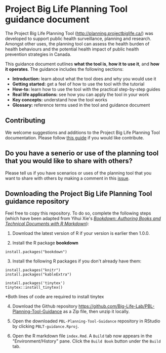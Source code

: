 # Project Big Life Planning Tool guidance document

The Project Big Life Planning Tool (http://planning.projectbiglife.ca/) was developed to support public health surveillance, planning and research. Amongst other uses, the planning tool can assess the health burden of health behaviours and the potential health impact of public health prevention strategies in Canada. 

This guidance document outlines **what the tool is**, **how it to use it**, and **how it operates**. The guidance includes the following sections:

- **Introduction:** learn about what the tool does and why you would use it
- **Getting started:** get a feel of how to use the tool with the tutorial
- **How-to:** learn how to use the tool with the practical step-by-step guides 
- **Real life applications:** see how you can apply the tool in your work
- **Key concepts:** understand how the tool works
- **Glossary:** reference terms used in the tool and guidance document

## Contributing
We welcome suggestions and additions to the Project Big Life Planning Tool documentation. Please follow [this guide](contributing/CONTRIBUTING.MD) if you would like contribute.

## Do you have a senerio or use of the planning tool that you would like to share with others?

Please tell us if you have scenarios or uses of the planning tool that you want to share with others by making a comment in this [issue](https://github.com/Big-Life-Lab/PBL-Planning-Tool-Guidance/issues/9).

## Downloading the Project Big Life Planning Tool guidance repository
Feel free to copy this repository. To do so, complete the following steps (which have been adapted from Yihui Xie's [_Bookdown: Authoring Books and Technical Documents with R Markdown_](https://bookdown.org/yihui/bookdown/)):

1) Download the latest version of R if your version is earlier then 1.0.0.

2) Install the R package **bookdown**

```{}
install.packages("bookdown")
```

3) Install the following R packages if you don't already have them:
```{}
install.packages("knitr")
install.packages("kableExtra")

install.packages('tinytex')
tinytex::install_tinytex()
```
*Both lines of code are required to install tinytex

4) Download the Github repository https://github.com/Big-Life-Lab/PBL-Planning-Tool-Guidance as a Zip file, then unzip it locally. 
5) Open the downloaded ```PBL-Planning-Tool-Guidance``` repository in RStudio by clicking ```PBLT-guidance.Rproj```.

6) Open the R markdown file ```index.Rmd```. A  ```Build``` tab now appears in the "Environment/History" pane. Click the ```Build Book``` button under the ```Build``` tab.

